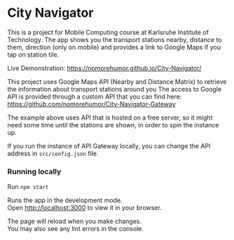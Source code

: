 # City Navigator

This is a project for Mobile Computing course at Karlsruhe Institute of Technology.
The app shows you the transport stations nearby, distance to them, direction (only on mobile) and provides a link to Google Maps if you tap on station tile.

Live Demonstration: https://nomorehumor.github.io/City-Navigator/

This project uses Google Maps API (Nearby and Distance Matrix) to retrieve the information about transport stations around you
The access to Google API is provided through a custom API that you can find here: https://github.com/nomorehumor/City-Navigator-Gateway

The example above uses API that is hosted on a free server, so it might need some time until the stations are shown, in order to spin the instance up.

If you run the instance of API Gateway locally, you can change the API address in `src/config.json` file.

### Running locally

Run `npm start`

Runs the app in the development mode.\
Open [http://localhost:3000](http://localhost:3000) to view it in your browser.

The page will reload when you make changes.\
You may also see any lint errors in the console.
